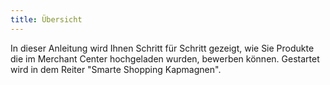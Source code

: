```yaml
---
title: Übersicht 
---
```


In dieser Anleitung wird Ihnen Schritt für Schritt gezeigt, wie Sie Produkte die im Merchant Center hochgeladen wurden, bewerben können.
Gestartet wird in dem Reiter "Smarte Shopping Kapmagnen".